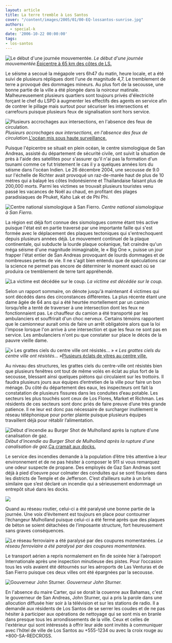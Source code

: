 ```yaml
---
layout: article
title: La terre tremble à Los Santos
cover: "/content/images/2005/01/00-EQ-lossantos-sunrise.jpg"
authors:
  - special-k
date: '2006-10-22 00:00:00'
tags:
- los-santos
---
```


![Le début d'une journée mouvementée.](/content/images/2005/01/00-EQ-lossantos-sunrise.jpg)
_Le début d'une journée mouvementée._[Épicentre à 65 km des côtes de LS.](/content/images/2005/01/00-EQ-epicentre.jpg)

Le séisme a secoué la mégapole vers 6h47 du matin, heure locale, et a été suivi de plusieurs répliques dont l'une de magnitude 4,7. Le tremblement de terre a provoqué des dommages mineurs. Au plus fort de la secousse, une bonne partie de la ville a été plongée dans la noirceur matinale. Malheureusement plusieurs quartiers sont toujours privés d'électricité forçant le chef du LSPD à augmenter les effectifs des agents en service afin de contrer le pillage mais surtout pour sécuriser les intersections et carrefours puisque plusieurs feux de signalisation sont hors service.

![Plusieurs accrochages aux intersections, en l'absence des feux de circulation.](/content/images/2005/01/00-EQ-no-traffic-lights.jpg)
_Plusieurs accrochages aux intersections, en l'absence des feux de circulation._[L'océan mis sous haute surveillance.](/content/images/2005/01/00-EQ-ocean-tsunami-alert.jpg)

Puisque l'épicentre se situait en plein océan, le centre sismologique de San Andreas, assisté du département de sécurité civile, ont suivit la situation de près à l'aide des satellites pour s'assurer qu'il n'ai pas la formation d'un tsunami comme ce fut tristement le cas il y a quelques années lors du séisme dans l'océan Indien. Le 26 décembre 2004, une secousse de 9.0 sur l'échelle de Richter avait provoqué un raz-de-marée haut de plus de 10 mètres qui a balayé les côtes Indonésienne et Thaïlandaise faisant plus de 200,000 morts. Parmi les victimes se trouvait plusieurs touristes venu passé les vacances de Noël au chaud, en profitant des plages paradisiaques de Phuket, Kaho Lak et de Phi Phi.

![Centre national sismologique à San Fierro.](/content/images/2005/01/00-EQ-centre-sismologique.jpg)
_Centre national sismologique à San Fierro._

La région est déjà fort connue des sismologues comme étant très active puisque l'état est en partie traversé par une importante faille qui s'est formée avec le déplacement des plaques tectoniques qui s'entrechoquent depuis plusieurs années déjà. Le mouvement continuel de la plaque continentale, qui subducte la lourde plaque océanique, fait craindre qu'un méga séisme d'une magnitude inimaginable, le « Big One », puisse un jour frapper l'état entier de San Andreas provoquant de lourds dommages et de nombreuses pertes de vie. Il ne s'agit bien entendu que de spéculations car la science ne permet pas encore de déterminer le moment exact&nbsp;où se produira ce tremblement de terre tant appréhendé.

![La victime est décédée sur le coup.](/content/images/2005/01/00-EQ-dead-oldlady.jpg)
_La victime est décédée sur le coup._

Selon un rapport sommaire, on dénote jusqu'à maintenant 4 victimes qui sont décédés dans des circonstances différentes. La plus récente étant une dame âgée de 64 ans qui a été heurtée mortellement par un camion lorsqu’elle a tenté de traverser à une intersection dont les feux ne fonctionnaient pas. Le chauffeur du camion a été transporté par les ambulanciers et souffrirait d'un choc nerveux. Certains témoins rapportent que le camionneur aurait omis de faire un arrêt obligatoire alors que la loi l'impose lorsque l'on arrive à une intersection et que les feux ne sont pas en service. Les ambulanciers n'ont pu que constater sur place le décès de la pauvre vieille dame.

![« Les grattes ciels du centre ville ont résistés... »](/content/images/2005/01/00-EQ-lossantos-highrise.jpg)
_« Les grattes ciels du centre ville ont résistés... »_[Plusieurs éclats de vitres au centre ville.](/content/images/2005/01/00-EQ-downtown-broken-windows.jpg)

Au niveau des structures, les grattes ciels du centre-ville ont résistés bien que plusieurs fenêtres ont tout de même volés en éclat au plus fort de la secousse, blessant ainsi quelques piétons qui circulaient sur les trottoirs. Il faudra plusieurs jours aux équipes d’entretien de la ville pour faire un bon ménage. Du côté du département des eaux, les inspecteurs ont fait la constatation de plusieurs fissures dans les conduites d’eau potable. Les secteurs les plus touchés sont ceux de Los Flores, Market et Richman. Les résidents de ces secteurs sont donc priés de faire preuve d’une très grande patience. Il ne leur est donc pas nécessaire de surcharger inutilement le réseau téléphonique pour porter plainte puisque plusieurs équipes travaillent déjà pour rétablir l’alimentation.

![Début d'incendie au Burger Shot de Mulholland après la rupture d'une canalisation de gaz.](/content/images/2005/01/00-EQ-burgershot-fire.jpg)
_Début d'incendie au Burger Shot de Mulholland après la rupture d'une canalisation de gaz._[Ça cramait aux docks.](/content/images/2005/01/00-EQ-docks-fire.jpg)

Le service des incendies demande à la population d’être très attentive à leur environnement et de ne pas hésiter à composer le 911 si vous remarquez une odeur suspecte de propane. Des employés de Gaz San Andreas sont déjà à pied d’oeuvre pour colmater des conduites qui se sont fissurées dans les districts de Temple et de Jefferson. C’est d’ailleurs suite à un bris similaire que s’est déclaré un incendie qui a sérieusement endommagé un entrepôt situé dans les docks.

![](/content/images/2005/01/00-EQ-mulholland.jpg)

Quand au réseau routier, celui-ci a été paralysé une bonne partie de la journée. Une voix d’évitement est toujours en place pour contourner l’échangeur Mulholland puisque celui-ci a été fermé après que des plaques de béton se soient détachées de l’imposante structure, fort heureusement sans graves conséquences.

![Le réseau ferroviaire a été paralysé par des coupures momentanées.](/content/images/2005/01/00-EQ-train-stop.jpg)
_Le réseau ferroviaire a été paralysé par des coupures momentanées._

Le transport aérien a repris normalement en fin de soirée hier à l’aéroport Internationale après une inspection minutieuse des pistes. Pour l’occasion tous les vols avaient été détournés sur les aéroports de Las Venturas et de San Fierro puisque ces deux villes ont été épargnées par la secousse.

![Gouverneur John Sturner.](/content/images/2005/01/00-EQ-sa-governor.jpg)
_Gouverneur John Sturner._

En l'absence du maire Carter, qui se dorait la couenne aux Bahamas, c'est le gouverneur de San Andreas, John Sturner, qui a pris la parole dans une allocution diffusée hier soir à la télévision et sur les stations de radio. Il a demandé aux résidents de Los Santos de se serrer les coudes et de ne pas hésiter à participer aux opérations de nettoyage qui se sont mis en branle dans presque tous les arrondissements de la ville. Ceux et celles de l'extérieur qui sont intéressés à offrir leur aide sont invités à communiquer avec l’hôtel de ville de Los Santos au +555-1234 ou avec la croix rouge au +800-SA-REDCROSS.